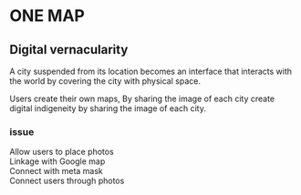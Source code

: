 # ONE MAP
## Digital vernacularity

A city suspended from its location becomes an interface that interacts with the world by covering the city with physical space.

Users create their own maps, By sharing the image of each city create digital indigeneity by sharing the image of each city.

### issue
Allow users to place photos
<br> Linkage with Google map
<br> Connect with meta mask
<br> Connect users through photos
